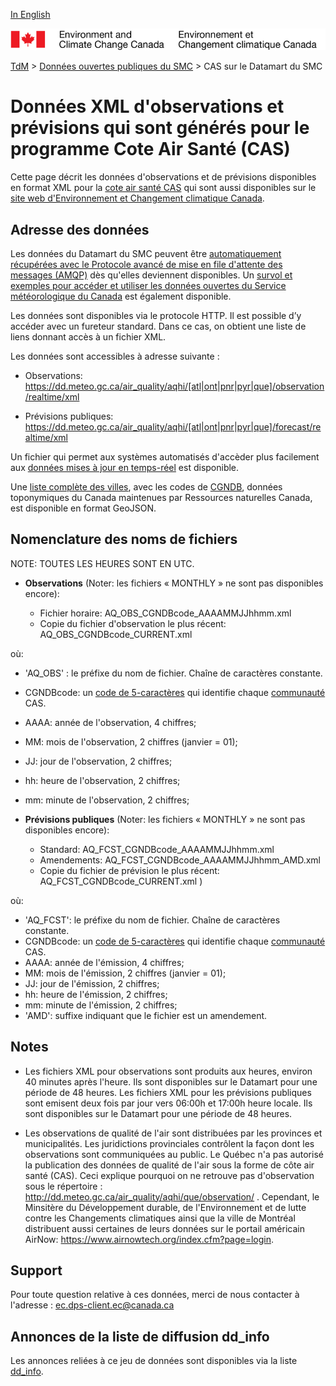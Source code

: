 [In English](readme_aqhi-datamartxml_en.md)

![ECCC logo](../../img_eccc-logo.png)

[TdM](../../readme_fr.md) > [Données ouvertes publiques du SMC](../readme_fr.md) > CAS sur le Datamart du SMC

# Données XML d'observations et prévisions qui sont générés pour le programme Cote Air Santé (CAS)

Cette page décrit les données d'observations et de prévisions disponibles en format XML pour la [cote air santé CAS](readme_aqhi_fr.md) qui sont aussi disponibles sur le [site web d'Environnement et Changement climatique Canada](https://meteo.gc.ca/airquality/pages/index_f.html). 

## Adresse des données 

Les données du Datamart du SMC peuvent être [automatiquement récupérées avec le Protocole avancé de mise en file d'attente des messages (AMQP)](../../msc-datamart/amqp_fr.md) dès qu'elles deviennent disponibles. Un [survol et exemples pour accéder et utiliser les données ouvertes du Service météorologique du Canada](../../usage-overview/readme_fr.md) est également disponible.

Les données sont disponibles via le protocole HTTP. Il est possible d’y accéder avec un fureteur standard. Dans ce cas, on obtient une liste de liens donnant accès à un fichier XML.

Les données sont accessibles à adresse suivante :

* Observations: 
  https://dd.meteo.gc.ca/air_quality/aqhi/[atl|ont|pnr|pyr|que]/observation/realtime/xml
  
* Prévisions publiques: 
  https://dd.meteo.gc.ca/air_quality/aqhi/[atl|ont|pnr|pyr|que]/forecast/realtime/xml

Un fichier qui permet aux systèmes automatisés d'accèder plus facilement aux [données mises à jour en temps-réel](https://dd.meteo.gc.ca/air_quality/doc/AQHI_XML_File_List.xml) est disponible. 

Une [liste complète des villes](http://collaboration.cmc.ec.gc.ca/cmc/cmos/public_doc/msc-data/aqhi/aqhi_station.geojson), avec les codes de [CGNDB](http://www4.rncan.gc.ca/recherche-de-noms-de-lieux/unique), données toponymiques du Canada maintenues par Ressources naturelles Canada, est disponible en format GeoJSON.

## Nomenclature des noms de fichiers 

NOTE: TOUTES LES HEURES SONT EN UTC.

* **Observations** (Noter: les fichiers « MONTHLY » ne sont pas disponibles encore):
       
  * Fichier horaire: AQ_OBS_CGNDBcode_AAAAMMJJhhmm.xml
  * Copie du fichier d'observation le plus récent: AQ_OBS_CGNDBcode_CURRENT.xml

où:

* 'AQ_OBS' : le préfixe du nom de fichier. Chaîne de caractères constante.
* CGNDBcode: un [code de 5-caractères](http://www4.rncan.gc.ca/recherche-de-noms-de-lieux/unique) qui identifie chaque [communauté](http://collaboration.cmc.ec.gc.ca/cmc/cmos/public_doc/msc-data/aqhi/aqhi_community.geojson) CAS. 
* AAAA: année de l'observation, 4 chiffres;
* MM: mois de l'observation, 2 chiffres (janvier = 01);
* JJ: jour de l'observation, 2 chiffres;
* hh: heure de l'observation, 2 chiffres;
* mm: minute de l'observation, 2 chiffres;


* **Prévisions publiques** (Noter: les fichiers « MONTHLY » ne sont pas disponibles encore):

  * Standard:        AQ_FCST_CGNDBcode_AAAAMMJJhhmm.xml
  * Amendements:     AQ_FCST_CGNDBcode_AAAAMMJJhhmm_AMD.xml
  * Copie du fichier de prévision le plus récent: AQ_FCST_CGNDBcode_CURRENT.xml )

où:

* 'AQ_FCST': le préfixe du nom de fichier. Chaîne de caractères constante.
* CGNDBcode: un [code de 5-caractères](http://www4.rncan.gc.ca/recherche-de-noms-de-lieux/unique) qui identifie chaque [communauté](http://collaboration.cmc.ec.gc.ca/cmc/cmos/public_doc/msc-data/aqhi/aqhi_community.geojson) CAS. 
* AAAA: année de l'émission, 4 chiffres;
* MM: mois de l'émission, 2 chiffres (janvier = 01);
* JJ: jour de l'émission, 2 chiffres;
* hh: heure de l'émission, 2 chiffres;
* mm: minute de l'émission, 2 chiffres;
* 'AMD':  suffixe indiquant que le fichier est un amendement.

## Notes

* Les fichiers XML pour observations sont produits aux heures, environ 40 minutes après l'heure.
Ils sont disponibles sur le Datamart pour une période de 48 heures. Les fichiers XML pour les
prévisions publiques sont emisent deux fois par jour vers 06:00h et 17:00h heure locale. Ils sont
disponibles sur le Datamart pour une période de 48 heures.

* Les observations de qualité de l'air sont distribuées par les provinces et municipalités. Les juridictions provinciales contrôlent la façon dont les observations sont communiquées au public. Le Québec n'a pas autorisé la publication des données de qualité de l'air sous la forme de côte air santé (CAS). Ceci explique pourquoi on ne retrouve pas d'observation sous le répertoire : http://dd.meteo.gc.ca/air_quality/aqhi/que/observation/ . Cependant, le Minsitère du Développement durable, de l'Environnement et de lutte contre les Changements climatiques ainsi que la ville de Montréal distribuent aussi certaines de leurs données sur le portail américain AirNow: https://www.airnowtech.org/index.cfm?page=login.

## Support

Pour toute question relative à ces données, merci de nous contacter à l'adresse : ec.dps-client.ec@canada.ca

## Annonces de la liste de diffusion dd_info 

Les annonces reliées à ce jeu de données sont disponibles via la liste [dd_info](https://lists.ec.gc.ca/cgi-bin/mailman/listinfo/dd_info).

















